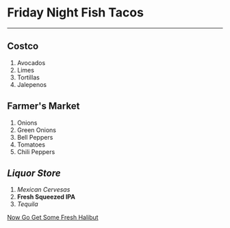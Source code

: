 # Friday Night Fish Tacos
---
## Costco
1. Avocados
2. Limes
3. Tortillas
4. Jalepenos

## Farmer's Market
1. Onions
2. Green Onions
3. Bell Peppers
4. Tomatoes
5. Chili Peppers

## *Liquor Store*
1. *Mexican Cervesas*
2. **Fresh Squeezed IPA**
3. *Tequila*
   
[Now Go Get Some Fresh Halibut](https://www.millerslandingak.com/seward-alaska-fishing/halibut-fishing-charter/)



